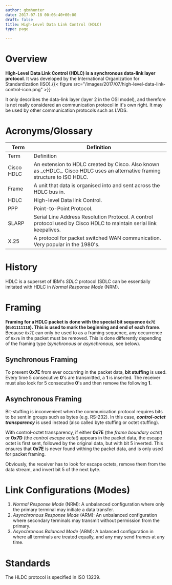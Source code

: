 ```yaml
---
author: gbmhunter
date: 2017-07-18 00:06:40+00:00
draft: false
title: High-Level Data Link Control (HDLC)
type: page

---
```


# Overview

**High-Level Data Link Control (HDLC) is a synchronous data-link layer protocol**. It was developed by the International Organization for Standardization (ISO).{{< figure src="/images/2017/07/high-level-data-link-control-icon.png"   >}}

It only describes the data-link layer (layer 2 in the OSI model), and therefore is not really considered an communication protocol in it's own right. It may be used by other communication protocols such as LVDS.

# Acronyms/Glossary

<table>
    <tr>
        <th>Term</th>
        <th>Definition</th>
    </tr>
    <tbody>
        <tr>
            <td>Term</td>
            <td>Definition</td>
        </tr>
        <tr>
            <td>Cisco HDLC</td>
            <td >An extension to HDLC created by Cisco. Also known as _cHDLC_. Cisco HDLC uses an alternative framing structure to ISO HDLC.</td>
        </tr>
<tr >

<td >Frame
</td>

<td >A unit that data is organised into and sent across the HDLC bus in.
</td>
</tr>
<tr >

<td >HDLC
</td>

<td >High-level Data link Control.
</td>
</tr>
<tr >

<td >PPP
</td>

<td > Point-to-Point Protocol.
</td>
</tr>
<tr >

<td >SLARP
</td>

<td >Serial Line Address Resolution Protocol. A control protocol used by Cisco HDLC to maintain serial link keepalives.
</td>
</tr>
<tr >

<td >X.25
</td>

<td > A protocol for packet switched WAN communication. Very popular in the 1980's.
</td>
</tr>
</tbody>
</table>

# History

HDLC is a superset of IBM's _SDLC_ protocol (SDLC can be essentially imitated with HDLC in _Normal Response Mode_ (NRM).

# Framing

**Framing for a HDLC packet is done with the special bit sequence `0x7E` (`0b01111110`). This is used to mark the beginning and end of each frame**. Because `0x7E` can only be used to as a framing sequence, any occurrence of `0x7E` in the packet must be removed. This is done differently depending of the framing type (_synchronous_ or _asynchronous_, see below).

## Synchronous Framing

To prevent **0x7E** from ever occurring in the packet data, **bit stuffing** is used. Every time 5 consecutive **0**'s are transmitted, a **1** is inserted. The receiver must also look for 5 consecutive **0**'s and then remove the following **1**.

## Asynchronous Framing

Bit-stuffing is inconvenient when the communication protocol requires bits to be sent in groups such as bytes (e.g. RS-232). In this case, _**control-octet transparency**_ is used instead (also called byte stuffing or octet stuffing).

With control-octet transparency, if either **0x7E** (the _frame boundary octet_) or **0x7D** (the _control escape octet_) appears in the packet data, the escape octet is first sent, followed by the original data, but with bit 5 inverted. This ensures that **0x7E** is never found withing the packet data, and is only used for packet framing.

Obviously, the receiver has to look for escape octets, remove them from the data stream, and invert bit 5 of the next byte.

# Link Configurations (Modes)

1. _Normal Response Mode_ (NRM): A unbalanced configuration where only the primary terminal may initiate a data transfer.
1. _Asynchronous Response Mode_ (ARM): An unbalanced configuration where secondary terminals may transmit without permission from the primary.
1. _Asynchronous Balanced Mode_ (ABM): A balanced configuration in where all terminals are treated equally, and any may send frames at any time.

# Standards

The HLDC protocol is specified in ISO 13239.
